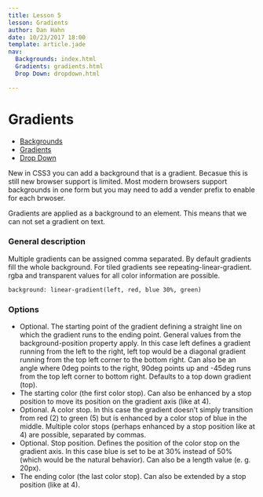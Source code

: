 ```yaml
---
title: Lesson 5
lesson: Gradients
author: Dan Hahn
date: 10/23/2017 18:00
template: article.jade
nav:
  Backgrounds: index.html
  Gradients: gradients.html
  Drop Down: dropdown.html

---
```


# Gradients

* [Backgrounds]()
* [Gradients](gradients.html)
* [Drop Down](dropdown.html)

New in CSS3 you can add a background that is a gradient.  Becasue this is still new browser support is limited.  Most modern browsers support backgrounds in one form but you may need to add a vender prefix to enable for each brwoser.

Gradients are applied as a background to an element.  This means that we can not set a gradient on text.

### General description

Multiple gradients can be assigned comma separated. By default gradients fill the whole background. For tiled gradients see repeating-linear-gradient. rgba and transparent values for all color information are possible.

	background: linear-gradient(left, red, blue 30%, green)

### Options
* Optional. The starting point of the gradient defining a straight line on which the gradient runs to the ending point. General values from the background-position property apply. In this case left defines a gradient running from the left to the right, left top would be a diagonal gradient running from the top left corner to the bottom right. Can also be an angle where 0deg points to the right, 90deg points up and -45deg runs from the top left corner to bottom right. Defaults to a top down gradient (top).
* The starting color (the first color stop). Can also be enhanced by a stop position to move its position on the gradient axis (like at 4).
* Optional. A color stop. In this case the gradient doesn’t simply transition from red (2) to green (5) but is enhanced by a color stop of blue in the middle. Multiple color stops (perhaps enhanced by a stop position like at 4) are possible, separated by commas.
* Optional. Stop position. Defines the position of the color stop on the gradient axis. In this case blue is set to be at 30% instead of 50% (which would be the natural behavior). Can also be a length value (e. g. 20px).
* The ending color (the last color stop). Can also be extended by a stop position (like at 4).
